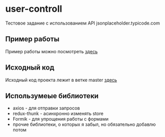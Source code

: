 # user-controll
Тестовое задание с использованием API jsonplaceholder.typicode.com

## Пример работы
Пример работы можно посмотреть [здесь](https://maxkrasiloff.github.io/user-controll/)

## Исходный код
Исходный код проекта лежит в ветке master [здесь](https://maxkrasiloff.github.io/user-controll/#/)

## Использумеые библиотеки
* axios - для отправки запросов
* redux-thunk - асинхронно изменять store
* Formik - для упрощения работы с формами
* прочие библиотеки, о которых я забыл, но обязательно добавлю потом
